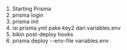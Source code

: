 1. Starting Prisma
  1. prisma login
  2. prisma init
  3. isi prisma.yml pake key2 dari variables.env
  4. bikin post-deploy hooks
  5. prisma deploy --env-file variables.env